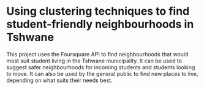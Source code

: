 # Using clustering techniques to find student-friendly neighbourhoods in Tshwane

This project uses the Foursquare API to find neighbourhoods that would most suit student living in the Tshwane municipality. It can be used to suggest safer neighbourhoods for incoming students and students looking to move. It can also be used by the general public to find new places to live, depending on what suits their needs best.
